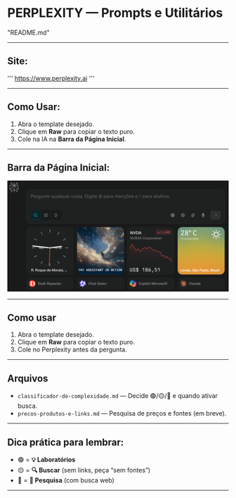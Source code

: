 # **PERPLEXITY — Prompts e Utilitários**
"README.md"


---

## **Site:**
'''
https://www.perplexity.ai
'''

---
## **Como Usar:**
1) Abra o template desejado.
2) Clique em **Raw** para copiar o texto puro.
3) Cole na IA na **Barra da Página Inicial**.

---
## **Barra da Página Inicial:**

![Barra da Página Inicial](../../assets/pagina-inicial-perplexity.png)

---
## Como usar
1) Abra o template desejado.
2) Clique em **Raw** para copiar o texto puro.
3) Cole no Perplexity antes da pergunta.

---

## Arquivos
- `classificador-de-complexidade.md` — Decide 🟢/🟡/🔴 e quando ativar busca.
- `precos-produtos-e-links.md` — Pesquisa de preços e fontes (em breve).

---

## **Dica prática para lembrar:**

- 🟢 = **💡 Laboratórios**
- 🟡 = **🔍 Buscar** (sem links, peça “sem fontes”)
- 🔴 = **🔀 Pesquisa** (com busca web)

---
